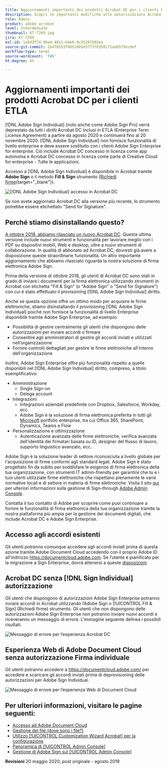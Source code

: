 ```yaml
---
title: Aggiornamenti importanti dei prodotti Acrobat DC per i clienti ETLA
description: Scopri le importanti modifiche alle autorizzazioni Acrobat DC incluse nelle offerte ETLA (Enterprise Term License Agreement) a partire da agosto 2020 fino al 20 novembre 2020
role: Admin
product: adobe acrobat
level: Intermediate
thumbnail: KT-7269.jpg
jira: KT-7269
exl-id: 1a8d3f7d-96a4-4811-b4e9-9c55287b92ea
source-git-commit: 2b47655370d52405e5773f0358c71aa65fdecdef
workflow-type: tm+mt
source-wordcount: '745'
ht-degree: 6%

---
```


# Aggiornamenti importanti dei prodotti Acrobat DC per i clienti ETLA

[!DNL Adobe Sign Individual] (noto anche come Adobe Sign Pro) verrà deprestato da tutti i diritti Acrobat DC inclusi in ETLA (Enterprise Term License Agreement) a partire da agosto 2020 e continuerà fino al 20 novembre 2020. [!DNL Adobe Sign Individual] non fornisce funzionalità di livello enterprise e deve essere sostituito con i clienti Adobe Sign Enterprise for enterprise. Ciò include Acrobat DC concesso in licenza come app autonoma e Acrobat DC concesso in licenza come parte di Creative Cloud for enterprise - Tutte le applicazioni.

Accesso a [!DNL Adobe Sign Individual] è disponibile in Acrobat tramite **Adobe Sign** o il metodo **Fill &amp; Sign** strumento ([Richiedi firme](https://www.adobe.com/it/acrobat/online/request-signature.html){target="_blank"}).

![[!DNL Adobe Sign Individual] accesso in Acrobat DC](../assets/Deploy_SignEntitle1.png)

Se non avete aggiornato Acrobat DC alla versione più recente, lo strumento potrebbe essere etichettato &quot;Send for Signature&quot;.

## Perché stiamo disinstallando questo?

[A ottobre 2018, abbiamo rilasciato un nuovo Acrobat DC](https://news.adobe.com/news/news-details/2018/Adobe-Redefines-What-Is-Possible-With-PDF-With-All-New-Acrobat-DC). Questa ultima versione include nuovi strumenti e funzionalità per lavorare meglio con i PDF su dispositivi mobili, Web e desktop, oltre a nuovi strumenti di collaborazione. In qualità di abbonato ad Acrobat DC, dovresti già avere a disposizione queste straordinarie funzionalità. Un altro importante aggiornamento che abbiamo rilasciato riguarda la nostra soluzione di firma elettronica Adobe Sign.

Prima della versione di ottobre 2018, gli utenti di Acrobat DC sono stati in grado di inviare i documenti per la firma elettronica utilizzando strumenti in Acrobat con etichetta &quot;Fill &amp; Sign&quot; (o &quot;Adobe Sign&quot; o &quot;Send for Signature&quot;) con cui è stato effettuato il provisioning [!DNL Adobe Sign Individual] diritto.

Anche se questa opzione offre un ottimo modo per acquisire le firme elettroniche, stiamo disinstallando il provisioning [!DNL Adobe Sign Individual] poiché non fornisce la funzionalità di livello Enterprise disponibile tramite Adobe Sign Enterprise, ad esempio:

* Possibilità di gestire centralmente gli utenti che dispongono delle autorizzazioni per inviare accordi o firmare
* Consentire agli amministratori di gestire gli accordi inviati e utilizzati nell’organizzazione
* Fornire controlli dettagliati per gestire le firme elettroniche all&#39;interno dell&#39;organizzazione

Inoltre, Adobe Sign Enterprise offre più funzionalità rispetto a quelle disponibili nel [!DNL Adobe Sign Individual] diritto, compreso, a titolo esemplificativo:

* Amministrazione
   * Single Sign-on
   * Delega account
* Integrazioni
   * Integrazioni aziendali predefinite con Dropbox, Salesforce, Workday, ecc.
   * Adobe Sign è la soluzione di firma elettronica preferita in tutti gli [Microsoft](https://acrobat.adobe.com/us/en/business/integrations/microsoft.html) portfolio enterprise, tra cui Office 365, SharePoint, Dynamics, Teams e Flow
* Personalizzazione e ottimizzazione
   * Autenticazione avanzata delle firme elettroniche, verifica avanzata dell’identità dei firmatari basata su ID, designer del flusso di lavoro, supporto linguistico avanzato, ecc.

Adobe Sign è la soluzione leader di settore riconosciuta a livello globale per l&#39;acquisizione di firme conformi agli standard legali. Adobe Sign è stato progettato fin da subito per soddisfare le esigenze di firma elettronica della tua organizzazione, con strumenti IT admin-friendly per garantire che tu e i tuoi utenti utilizziate firme elettroniche che rispettano pienamente le varie normative locali e di settore in materia di firme elettroniche. Visita il sito [qui](https://helpx.adobe.com/it/enterprise/using/adobe-sign-for-enterprise.html) per ulteriori informazioni sulla gestione di Sign-through [Adobe Admin Console](https://helpx.adobe.com/it/enterprise/using/admin-console.html).

Contatta il tuo contatto di Adobe per scoprire come puoi continuare a fornire le funzionalità di firma elettronica della tua organizzazione tramite la nostra piattaforma più ampia per la gestione dei documenti digitali, che include Acrobat DC e Adobe Sign Enterprise.

## Accesso agli accordi esistenti

Gli utenti potranno comunque accedere agli accordi inviati prima di questa azione tramite Adobe Document Cloud accedendo con il proprio Adobe ID all’indirizzo https://documentcloud.adobe.com. Se l’utente è pianificato per la migrazione a Sign Enterprise, dovrà attenersi a queste [disposizioni](https://helpx.adobe.com/it/sign/kb/how-to-download-signed-documents---adobe-sign.html).

## Acrobat DC senza [!DNL Sign Individual] autorizzazione

Gli utenti che dispongono di autorizzazioni Adobe Sign Enterprise potranno inviare accordi in Acrobat utilizzando l’Adobe Sign o [!UICONTROL Fill &amp; Sign] (Richiedi firme) strumento.
Gli utenti che non dispongono delle autorizzazioni Adobe Sign Enterprise non potranno inviare nuovi accordi e riceveranno un messaggio di errore. L&#39;immagine seguente delinea i possibili risultati.

![Messaggio di errore per l’esperienza Acrobat DC](../assets/Deploy_SignEntitle2.png)

## Esperienza Web di Adobe Document Cloud senza autorizzazione Firma individuale

Gli utenti potranno accedere a https://documentcloud.adobe.com/ per accedere e scaricare gli accordi inviati prima di deprovisioning delle autorizzazioni per Adobe Sign Individual.

![Messaggio di errore per l’esperienza Web di Document Cloud](../assets/Deploy_SignEntitle3.png)

## Per ulteriori informazioni, visitare le pagine seguenti:

* [Accesso ad Adobe Document Cloud](https://helpx.adobe.com/document-cloud/help/sign-in.html)
* [Gestione dei file (dove sono i file?)](https://helpx.adobe.com/document-cloud/help/manage-files.html)
* [Utilizzo [!UICONTROL Customization Wizard Acrobat] per la configurazione](https://www.adobe.com/devnet-docs/acrobatetk/tools/Wizard/WizardDC/index.html)
* [Panoramica di [!UICONTROL Admin Console]](https://helpx.adobe.com/it/enterprise/using/admin-console.html)
* [Gestione di Adobe Sign sul [!UICONTROL Admin Console]](https://helpx.adobe.com/it/enterprise/using/adobe-sign-for-enterprise.html)

**Revisioni** 20 maggio 2020; post originale - agosto 2019

